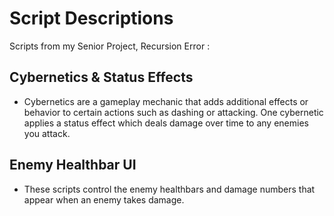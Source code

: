 # **Script Descriptions**
Scripts from my Senior Project, Recursion Error :

## **Cybernetics & Status Effects**
- Cybernetics are a gameplay mechanic that adds additional effects or behavior to certain actions such as dashing or attacking. One cybernetic applies a status effect which deals damage over time to any enemies you attack. 

## **Enemy Healthbar UI**
- These scripts control the enemy healthbars and damage numbers that appear when an enemy takes damage.
